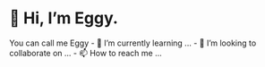 <h1>👋 Hi, I’m Eggy.</h1>
<span>You can call me Eggy</span>
- 🌱 I’m currently learning ...
- 💞️ I’m looking to collaborate on ...
- 📫 How to reach me ...

<!---
fauzyalfy/fauzyalfy is a ✨ special ✨ repository because its `README.md` (this file) appears on your GitHub profile.
You can click the Preview link to take a look at your changes.
--->
